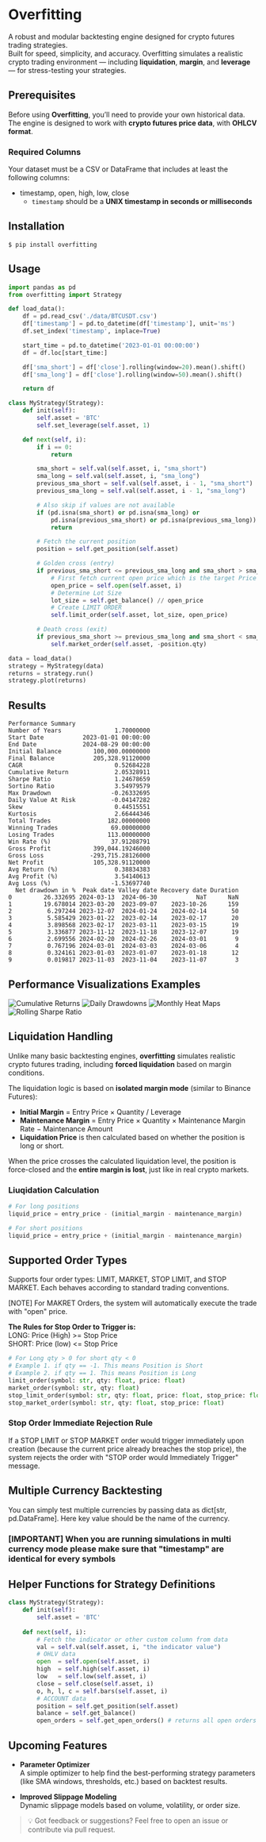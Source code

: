# Overfitting

A robust and modular backtesting engine designed for crypto futures trading strategies.  
Built for speed, simplicity, and accuracy. Overfitting simulates a realistic crypto trading environment — including **liquidation**, **margin**, and **leverage** — for stress-testing your strategies.

## Prerequisites

Before using **Overfitting**, you’ll need to provide your own historical data.  
The engine is designed to work with **crypto futures price data**, with **OHLCV format**.

### Required Columns

Your dataset must be a CSV or DataFrame that includes at least the following columns:
- timestamp, open, high, low, close
  - `timestamp` should be a **UNIX timestamp in seconds or milliseconds**

## Installation
    $ pip install overfitting


## Usage
```python
import pandas as pd
from overfitting import Strategy

def load_data():
    df = pd.read_csv('./data/BTCUSDT.csv')
    df['timestamp'] = pd.to_datetime(df['timestamp'], unit='ms')
    df.set_index('timestamp', inplace=True)

    start_time = pd.to_datetime('2023-01-01 00:00:00')
    df = df.loc[start_time:]

    df['sma_short'] = df['close'].rolling(window=20).mean().shift()
    df['sma_long'] = df['close'].rolling(window=50).mean().shift()

    return df

class MyStrategy(Strategy):
    def init(self):
        self.asset = 'BTC'
        self.set_leverage(self.asset, 1)

    def next(self, i):
        if i == 0:
            return

        sma_short = self.val(self.asset, i, "sma_short")
        sma_long = self.val(self.asset, i, "sma_long")
        previous_sma_short = self.val(self.asset, i - 1, "sma_short") 
        previous_sma_long = self.val(self.asset, i - 1, "sma_long")

        # Also skip if values are not available
        if (pd.isna(sma_short) or pd.isna(sma_long) or 
            pd.isna(previous_sma_short) or pd.isna(previous_sma_long)):
            return

        # Fetch the current position
        position = self.get_position(self.asset)

        # Golden cross (entry)
        if previous_sma_short <= previous_sma_long and sma_short > sma_long and position.qty == 0:
            # First fetch current open price which is the target Price
            open_price = self.open(self.asset, i)
            # Determine Lot Size
            lot_size = self.get_balance() // open_price
            # Create LIMIT ORDER
            self.limit_order(self.asset, lot_size, open_price)

        # Death cross (exit)
        if previous_sma_short >= previous_sma_long and sma_short < sma_long and position.qty > 0:
            self.market_order(self.asset, -position.qty)

data = load_data()
strategy = MyStrategy(data)
returns = strategy.run()
strategy.plot(returns)
```

Results
-------
```text
Performance Summary
Number of Years               1.70000000
Start Date           2023-01-01 00:00:00
End Date             2024-08-29 00:00:00
Initial Balance         100,000.00000000
Final Balance           205,328.91120000
CAGR                          0.52684228
Cumulative Return             2.05328911
Sharpe Ratio                  1.24678659
Sortino Ratio                 3.54979579
Max Drawdown                 -0.26332695
Daily Value At Risk          -0.04147282
Skew                          0.44515551
Kurtosis                      2.66444346
Total Trades                182.00000000
Winning Trades               69.00000000
Losing Trades               113.00000000
Win Rate (%)                 37.91208791
Gross Profit            399,044.19246000
Gross Loss             -293,715.28126000
Net Profit              105,328.91120000
Avg Return (%)                0.38834383
Avg Profit (%)                3.54140613
Avg Loss (%)                 -1.53697740
  Net drawdown in %  Peak date Valley date Recovery date Duration
0         26.332695 2024-03-13  2024-06-30           NaT      NaN
1         19.678014 2023-03-20  2023-09-07    2023-10-26      159
2          6.297244 2023-12-07  2024-01-24    2024-02-14       50
3          5.585429 2023-01-22  2023-02-14    2023-02-17       20
4          3.898568 2023-02-17  2023-03-11    2023-03-15       19
5          3.336877 2023-11-12  2023-11-18    2023-12-07       19
6          2.699556 2024-02-20  2024-02-26    2024-03-01        9
7          0.767196 2024-03-01  2024-03-03    2024-03-06        4
8          0.324161 2023-01-03  2023-01-07    2023-01-18       12
9          0.019817 2023-11-03  2023-11-04    2023-11-07        3
```

## Performance Visualizations Examples

![Cumulative Returns](https://raw.githubusercontent.com/dohyunkjuly/overfitting/main/documents/culmulative_returns.png)
![Daily Drawdowns](https://raw.githubusercontent.com/dohyunkjuly/overfitting/main/documents/daily_drawdowns.png)
![Monthly Heat Maps](https://raw.githubusercontent.com/dohyunkjuly/overfitting/main/documents/monthly_heat_maps.png)
![Rolling Sharpe Ratio](https://raw.githubusercontent.com/dohyunkjuly/overfitting/main/documents/rolling_sharpe_ratio.png)

## Liquidation Handling

Unlike many basic backtesting engines, **overfitting** simulates realistic crypto futures trading, including **forced liquidation** based on margin conditions.

The liquidation logic is based on **isolated margin mode** (similar to Binance Futures):

- **Initial Margin** = Entry Price × Quantity / Leverage  
- **Maintenance Margin** = Entry Price × Quantity × Maintenance Margin Rate − Maintenance Amount  
- **Liquidation Price** is then calculated based on whether the position is long or short.

When the price crosses the calculated liquidation level, the position is force-closed and the **entire margin is lost**, just like in real crypto markets.

### Liuqidation Calculation

```python
# For long positions
liquid_price = entry_price - (initial_margin - maintenance_margin)

# For short positions
liquid_price = entry_price + (initial_margin - maintenance_margin)
```

## Supported Order Types
Supports four order types: LIMIT, MARKET, STOP LIMIT, and STOP MARKET. Each behaves according to standard trading conventions.

[NOTE] For MAKRET Orders, the system will automatically execute the trade with "open" price.

**The Rules for Stop Order to Trigger is:** <br>
LONG: Price (High) >= Stop Price <br>
SHORT: Price (low) <= Stop Price
```python
# For Long qty > 0 for short qty < 0
# Example 1. if qty == -1. This means Position is Short
# Example 2. if qty == 1. This means Position is Long
limit_order(symbol: str, qty: float, price: float)
market_order(symbol: str, qty: float)
stop_limit_order(symbol: str, qty: float, price: float, stop_price: float)
stop_market_order(symbol: str, qty: float, stop_price: float)
```

### Stop Order Immediate Rejection Rule
If a STOP LIMIT or STOP MARKET order would trigger immediately upon creation (because the current price already breaches the stop price), the system rejects the order with "STOP order would Immediately Trigger" message.

## Multiple Currency Backtesting
You can simply test multiple currencies by passing data as dict[str, pd.DataFrame]. Here key value should be the name of the currency.

### **[IMPORTANT]** When you are running simulations in multi currency mode please make sure that "timestamp" are identical for every symbols

## Helper Functions for Strategy Definitions
```python
class MyStrategy(Strategy):
    def init(self):
        self.asset = 'BTC'
        
    def next(self, i):
        # Fetch the indicator or other custom column from data
        val = self.val(self.asset, i, "the indicator value") 
        # OHLV data
        open  = self.open(self.asset, i)
        high  = self.high(self.asset, i)
        low   = self.low(self.asset, i)
        close = self.close(self.asset, i)
        o, h, l, c = self.bars(self.asset, i)
        # ACCOUNT data
        position = self.get_position(self.asset)
        balance = self.get_balance()
        open_orders = self.get_open_orders() # returns all open orders regardless of symbols
```

## Upcoming Features

- **Parameter Optimizer**  
  A simple optimizer to help find the best-performing strategy parameters (like SMA windows, thresholds, etc.) based on backtest results.

- **Improved Slippage Modeling**  
  Dynamic slippage models based on volume, volatility, or order size.

> 💡 Got feedback or suggestions? Feel free to open an issue or contribute via pull request.
